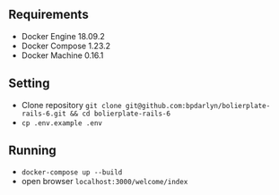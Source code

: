## Requirements
- Docker Engine 18.09.2
- Docker Compose 1.23.2
- Docker Machine 0.16.1

## Setting
- Clone repository `git clone git@github.com:bpdarlyn/bolierplate-rails-6.git && cd bolierplate-rails-6`
- `cp .env.example .env`

## Running
- `docker-compose up --build`
- open browser `localhost:3000/welcome/index`

